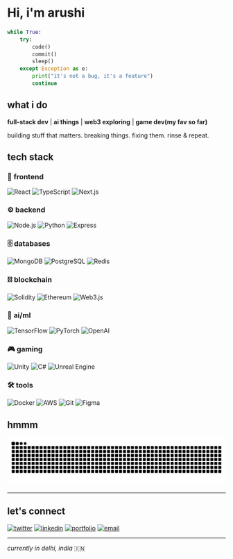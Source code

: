 # Hi, i'm arushi 


```python
while True:
    try:
        code()
        commit()
        sleep()
    except Exception as e:
        print("it's not a bug, it's a feature")
        continue
```

## what i do

**full-stack dev** | **ai things** | **web3 exploring** | **game dev(my fav so far)**

building stuff that matters. breaking things. fixing them. rinse & repeat.  

## tech stack

### 🎨 **frontend**
![React](https://img.shields.io/badge/React-61DAFB?style=for-the-badge&logo=react&logoColor=black)
![TypeScript](https://img.shields.io/badge/TypeScript-007ACC?style=for-the-badge&logo=typescript&logoColor=white)
![Next.js](https://img.shields.io/badge/Next.js-000000?style=for-the-badge&logo=next.js&logoColor=white)

### ⚙️ **backend**
![Node.js](https://img.shields.io/badge/Node.js-339933?style=for-the-badge&logo=node.js&logoColor=white)
![Python](https://img.shields.io/badge/Python-3776AB?style=for-the-badge&logo=python&logoColor=white)
![Express](https://img.shields.io/badge/Express-000000?style=for-the-badge&logo=express&logoColor=white)

### 🗄️ **databases**
![MongoDB](https://img.shields.io/badge/MongoDB-47A248?style=for-the-badge&logo=mongodb&logoColor=white)
![PostgreSQL](https://img.shields.io/badge/PostgreSQL-316192?style=for-the-badge&logo=postgresql&logoColor=white)
![Redis](https://img.shields.io/badge/Redis-DC382D?style=for-the-badge&logo=redis&logoColor=white)

### ⛓️ **blockchain**
![Solidity](https://img.shields.io/badge/Solidity-363636?style=for-the-badge&logo=solidity&logoColor=white)
![Ethereum](https://img.shields.io/badge/Ethereum-3C3C3D?style=for-the-badge&logo=ethereum&logoColor=white)
![Web3.js](https://img.shields.io/badge/Web3.js-F16822?style=for-the-badge&logo=web3dotjs&logoColor=white)

### 🤖 **ai/ml**
![TensorFlow](https://img.shields.io/badge/TensorFlow-FF6F00?style=for-the-badge&logo=tensorflow&logoColor=white)
![PyTorch](https://img.shields.io/badge/PyTorch-EE4C2C?style=for-the-badge&logo=pytorch&logoColor=white)
![OpenAI](https://img.shields.io/badge/OpenAI-412991?style=for-the-badge&logo=openai&logoColor=white)

### 🎮 **gaming**
![Unity](https://img.shields.io/badge/Unity-100000?style=for-the-badge&logo=unity&logoColor=white)
![C#](https://img.shields.io/badge/C%23-239120?style=for-the-badge&logo=c-sharp&logoColor=white)
![Unreal Engine](https://img.shields.io/badge/Unreal_Engine-0E1128?style=for-the-badge&logo=unrealengine&logoColor=white)

### 🛠️ **tools**
![Docker](https://img.shields.io/badge/Docker-2496ED?style=for-the-badge&logo=docker&logoColor=white)
![AWS](https://img.shields.io/badge/AWS-FF9900?style=for-the-badge&logo=amazon-aws&logoColor=white)
![Git](https://img.shields.io/badge/Git-F05032?style=for-the-badge&logo=git&logoColor=white)
![Figma](https://img.shields.io/badge/Figma-F24E1E?style=for-the-badge&logo=figma&logoColor=white)

## hmmm

![snake gif](https://raw.githubusercontent.com/arrrzushi/arrrzushi/output/github-contribution-grid-snake-dark.svg)



---

## let's connect

[![twitter](https://img.shields.io/badge/twitter-1DA1F2?style=for-the-badge&logo=twitter&logoColor=white)](https://twitter.com/arrrzushi)
[![linkedin](https://img.shields.io/badge/linkedin-0A66C2?style=for-the-badge&logo=linkedin&logoColor=white)](https://linkedin.com/in/arushiii)
[![portfolio](https://img.shields.io/badge/portfolio-FF7139?style=for-the-badge&logo=firefox&logoColor=white)](https://arrrzushi.dev)
[![email](https://img.shields.io/badge/email-D14836?style=for-the-badge&logo=gmail&logoColor=white)](mailto:arushisinha062@gmail.com)

---

*currently in delhi, india* 🇮🇳  



